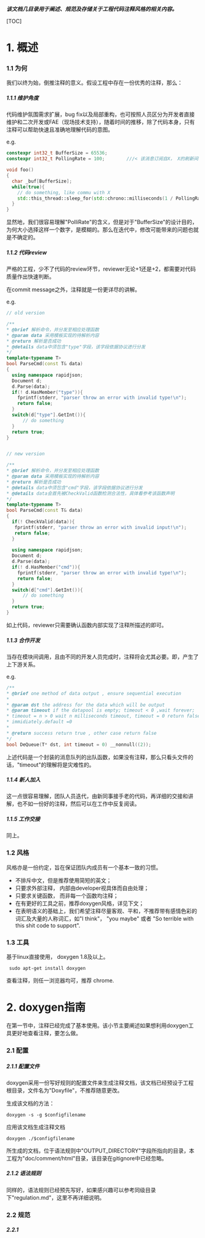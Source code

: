 ***该文档几目录用于阐述、规范及存储关于工程代码注释风格的相关内容。***

[TOC]

# 1. 概述

### 1.1 为何

我们以终为始，倒推注释的意义。假设工程中存在一份优秀的注释，那么：

##### 1.1.1 维护角度

代码维护氛围需求扩展，bug fix以及局部重构，也可按照人员区分为开发者直接维护和二次开发或FAE（现场技术支持），随着时间的推移，除了代码本身，只有注释可以帮助快速且准确地理解代码的意图。

e.g.

```C++
constexpr int32_t BufferSize = 65536;
constexpr int32_t PollingRate = 100;		///< 该消息订阅自X， X的刷新间隔为10ms；

void foo()
{
  char _buf[BufferSize];
  while(true){
    // do something, like commu with X
    std::this_thread::sleep_for(std::chrono::milliseconds(1 / PollingRate * 1000));
  }
}
```

显然地，我们很容易理解"PolliRate"的含义，但是对于"BufferSize"的设计目的，为何大小选择这样一个数字，是模糊的。那么在迭代中，修改可能带来的问题也就是不确定的。



##### 1.1.2 代码review

严格的工程，少不了代码的review环节，reviewer无论+1还是+2，都需要对代码质量作出快速判断。

在commit message之外，注释就是一份更详尽的讲解。

e.g.

```C++
// old version

/**
* @brief 解析命令，并分发至相应处理函数
* @param data 采用模板实现的待解析内容
* @return 解析是否成功
* @details data中须包含"type"字段，该字段依据协议进行分发
*/
template<typename T>
bool ParseCmd(const T& data)
{
  using namespace rapidjson;
  Document d;
  d.Parse(data);
  if(! d.HasMember("type")){
    fprintf(stderr, "parser throw an error with invalid type!\n"); 
   	return false;
  }
  switch(d["type"].GetInt()){
      // do something
  }
  return true;
}


// new version

/**
* @brief 解析命令，并分发至相应处理函数
* @param data 采用模板实现的待解析内容
* @return 解析是否成功
* @details data中须包含"cmd"字段，该字段依据协议进行分发
* @details data会首先被CheckValid函数检测合法性，具体看参考该函数声明
*/
template<typename T>
bool ParseCmd(const T& data)
{
  if(! CheckValid(data)){
   fprintf(stderr, "parser throw an error with invalid input!\n"); 
   return false;
  }
	
  using namespace rapidjson;
  Document d;
  d.Parse(data);
  if(! d.HasMember("cmd")){
    fprintf(stderr, "parser throw an error with invalid type!\n"); 
   	return false;
  }
  switch(d["cmd"].GetInt()){
      // do something
  }
  return true;
}

```

如上代码，reviewer只需要确认函数内部实现了注释所描述的即可。

##### 1.1.3 合作开发

当存在模块间调用，且由不同的开发人员完成时，注释将会尤其必要。即，产生了上下游关系。

e.g.

```C++
/**
* @brief one method of data output , ensure sequential execution
*
* @param dst the address for the data which will be output
* @param timeout if the datapool is empty; timeout < 0 ,wait forever;
* timeout = n > 0 wait n milliseconds timeout, timeout = 0 return false
* immidiately.default =0
*
* @return success return true , other case return false
*/
bool DeQueue(T* dst, int timeout = 0) __nonnull((2));
```

上述代码是一个封装的消息队列的出队函数，如果没有注释，那么只看头文件的话，"timeout"的理解将是灾难性的。

##### 1.1.4 新人加入

这一点很容易理解，团队人员迭代，由新同事接手老的代码，再详细的交接和讲解，也不如一份好的注释，然后可以在工作中反复阅读。

##### 1.1.5 工作交接

同上。

### 1.2 风格

风格亦是一份约定，旨在保证团队内成员有一个基本一致的习惯。

- 不排斥中文，但是推荐使用简短的英文；
- 只要求外部注释， 内部由developer视具体而自由处理；
- 只要求关键函数， 而非每一个函数均注释；
- 在有更好的工具之前，推荐doxygen风格，详见下文；
- 在表明语义的基础上，我们希望注释尽量客观、平和，不推荐带有感情色彩的词汇及大量的人称词汇，如"I think"， "you maybe" 或者 "So terrible with this shit code to support".

### 1.3 工具

基于linux直接使用， doxygen 1.8及以上。

```shellshe l
 sudo apt-get install doxygen
```

查看注释，则任一浏览器均可，推荐 chrome.



# 2. doxygen指南

在第一节中，注释已经完成了基本使用。该小节主要阐述如果想利用doxygen工具更好地查看注释，要怎么做。

### 2.1 配置

##### 2.1.1 配置文件

doxygen采用一份写好规则的配置文件来生成注释文档，该文档已经预设于工程根目录，文件名为"Doxyfile"，不推荐随意更改。

生成该文档的方法：

```shellshe l
doxygen -s -g $configfilename
```

应用该文档生成注释文档

```shellshe l
doxygen ./$configfilename
```

所生成的文档，位于语法规则中"OUTPUT_DIRECTORY"字段所指向的目录，本工程为"doc/comment/html"目录，该目录在gitignore中已经忽略。

##### 2.1.2 语法规则

同样的，语法规则已经预先写好，如果感兴趣可以参考同级目录下"regulation.md"，这里不再详细说明。



### 2.2 规范

##### 2.2.1 